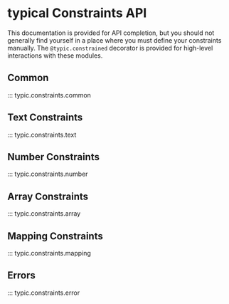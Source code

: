 # typical Constraints API

This documentation is provided for API completion, but you should not 
generally find yourself in a place where you must define your
constraints manually. The `@typic.constrained` decorator is provided
for high-level interactions with these modules.

## Common

::: typic.constraints.common

## Text Constraints

::: typic.constraints.text

## Number Constraints

::: typic.constraints.number

## Array Constraints

::: typic.constraints.array

## Mapping Constraints

::: typic.constraints.mapping

## Errors

::: typic.constraints.error

